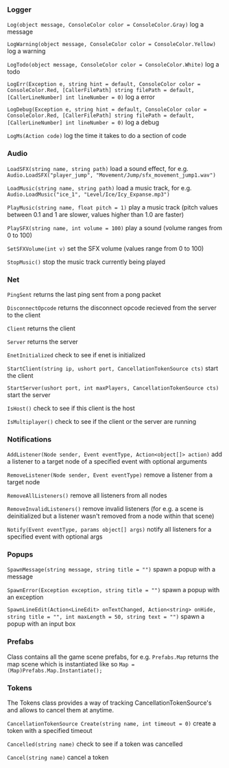 ### Logger

`Log(object message, ConsoleColor color = ConsoleColor.Gray)` log a message

`LogWarning(object message, ConsoleColor color = ConsoleColor.Yellow)` log a warning

`LogTodo(object message, ConsoleColor color = ConsoleColor.White)` log a todo

`LogErr(Exception e, string hint = default, ConsoleColor color = ConsoleColor.Red, [CallerFilePath] string filePath = default, [CallerLineNumber] int lineNumber = 0)` log a error

`LogDebug(Exception e, string hint = default, ConsoleColor color = ConsoleColor.Red, [CallerFilePath] string filePath = default, [CallerLineNumber] int lineNumber = 0)` log a debug

`LogMs(Action code)` log the time it takes to do a section of code

### Audio

`LoadSFX(string name, string path)` load a sound effect, for e.g. `Audio.LoadSFX("player_jump", "Movement/Jump/sfx_movement_jump1.wav")`

`LoadMusic(string name, string path)` load a music track, for e.g. `Audio.LoadMusic("ice_1", "Level/Ice/Icy_Expanse.mp3")`

`PlayMusic(string name, float pitch = 1)` play a music track (pitch values between 0.1 and 1 are slower, values higher than 1.0 are faster)

`PlaySFX(string name, int volume = 100)` play a sound (volume ranges from 0 to 100)  

`SetSFXVolume(int v)` set the SFX volume (values range from 0 to 100)

`StopMusic()` stop the music track currently being played

### Net

`PingSent` returns the last ping sent from a pong packet

`DisconnectOpcode` returns the disconnect opcode recieved from the server to the client

`Client` returns the client

`Server` returns the server

`EnetInitialized` check to see if enet is initialized

`StartClient(string ip, ushort port, CancellationTokenSource cts)` start the client

`StartServer(ushort port, int maxPlayers, CancellationTokenSource cts)` start the server

`IsHost()` check to see if this client is the host

`IsMultiplayer()` check to see if the client or the server are running

### Notifications

`AddListener(Node sender, Event eventType, Action<object[]> action)` add a listener to a target node of a specified event with optional arguments

`RemoveListener(Node sender, Event eventType)` remove a listener from a target node

`RemoveAllListeners()` remove all listeners from all nodes

`RemoveInvalidListeners()` remove invalid listeners (for e.g. a scene is deinitialized but a listener wasn't removed from a node within that scene)

`Notify(Event eventType, params object[] args)` notify all listeners for a specified event with optional args

### Popups

`SpawnMessage(string message, string title = "")` spawn a popup with a message

`SpawnError(Exception exception, string title = "")` spawn a popup with an exception

`SpawnLineEdit(Action<LineEdit> onTextChanged, Action<string> onHide, string title = "", int maxLength = 50, string text = "")` spawn a popup with an input box

### Prefabs

Class contains all the game scene prefabs, for e.g. `Prefabs.Map` returns the map scene which is instantiated like so `Map = (Map)Prefabs.Map.Instantiate();`

### Tokens

The Tokens class provides a way of tracking CancellationTokenSource's and allows to cancel them at anytime.

`CancellationTokenSource Create(string name, int timeout = 0)` create a token with a specified timeout

`Cancelled(string name)` check to see if a token was cancelled

`Cancel(string name)` cancel a token
